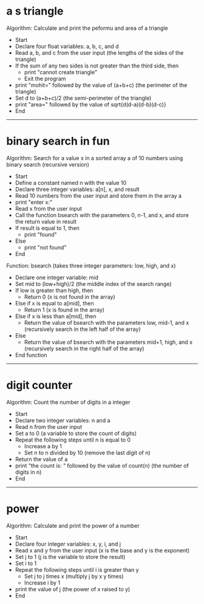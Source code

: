 # a s triangle
Algorithm: Calculate and print the peformu and area of a triangle
- Start
- Declare four float variables: a, b, c, and d
- Read a, b, and c from the user input (the lengths of the sides of the triangle)
- If the sum of any two sides is not greater than the third side, then
  - print "cannot create triangle"
  - Exit the program
- print "mohit=" followed by the value of (a+b+c) (the perimeter of the triangle)
- Set d to (a+b+c)/2 (the semi-perimeter of the triangle)
- print "area=" followed by the value of sqrt{d(d-a)(d-b)(d-c)}
-  End

-----------------

# binary search in fun
Algorithm: Search for a value x in a sorted array a of 10 numbers using binary search (recursive version)
- Start
- Define a constant named n with the value 10
- Declare three integer variables: a[n], x, and result
- Read 10 numbers from the user input and store them in the array a
- print "enter x:"
- Read x from the user input
- Call the function bsearch with the parameters 0, n-1, and x, and store the return value in result
- If result is equal to 1, then
  - print "found"
- Else
  - print "not found"
- End

Function: bsearch (takes three integer parameters: low, high, and x)
- Declare one integer variable: mid
- Set mid to (low+high)/2 (the middle index of the search range)
- If low is greater than high, then
  - Return 0 (x is not found in the array)
- Else if x is equal to a[mid], then
  - Return 1 (x is found in the array)
- Else if x is less than a[mid], then
  - Return the value of bsearch with the parameters low, mid-1, and x (recursively search in the left half of the array)
- Else
  - Return the value of bsearch with the parameters mid+1, high, and x (recursively search in the right half of the array)
- End function

--------------------

# digit counter
Algorithm: Count the number of digits in a  integer
- Start
- Declare two integer variables: n and a
- Read n from the user input
- Set a to 0 (a variable to store the count of digits)
- Repeat the following steps until n is equal to 0
  - Increase a by 1
  - Set n to n divided by 10 (remove the last digit of n)
- Return the value of a
- print "the count is: " followed by the value of count(n) (the number of digits in n)
- End

----------------------

# power
Algorithm: Calculate and print the power of a number
- Start
- Declare four integer variables: x, y, i, and j
- Read x and y from the user input (x is the base and y is the exponent)
- Set j to 1 (j is the variable to store the result)
- Set i to 1
- Repeat the following steps until i is greater than y
  - Set j to j times x (multiply j by x y times)
  - Increase i by 1
- print the value of j (the power of x raised to y)
- End
